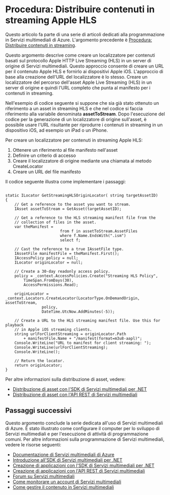 ﻿<properties 
	pageTitle="Come distribuire contenuti Apple HTTP Live Streaming (HLS) - Azure" 
	description="Informazioni su come creare un localizzatore per contenuti basati sul protocollo Apple HTTP Live Streaming (HLS) in un server di origine di Servizi multimediali. Negli esempi di codice, scritti in C#, viene usato l'SDK di Servizi multimediali per .NET." 
	services="media-services" 
	documentationCenter="" 
	authors="juliako" 
	manager="dwrede" 
	editor=""/>

<tags 
	ms.service="media-services" 
	ms.workload="media" 
	ms.tgt_pltfrm="na" 
	ms.devlang="na" 
	ms.topic="article" 
	ms.date="10/30/2014" 
	ms.author="juliako"/>





<h1>Procedura: Distribuire contenuti in streaming Apple HLS</h1>

Questo articolo fa parte di una serie di articoli dedicati alla programmazione in Servizi multimediali di Azure. L'argomento precedente è [Procedura: Distribuire contenuti in streaming](media-services-deliver-streaming-content.md).

Questo argomento descrive come creare un localizzatore per contenuti basati sul protocollo Apple HTTP Live Streaming (HLS) in un server di origine di Servizi multimediali. Questo approccio consente di creare un URL per il contenuto Apple HLS e fornirlo ai dispositivi Apple iOS. L'approccio di base alla creazione dell'URL del localizzatore è lo stesso. Creare un localizzatore del percorso dell'asset Apple Live Streaming (HLS) in un server di origine e quindi l'URL completo che punta al manifesto per i contenuti in streaming.

Nell'esempio di codice seguente si suppone che sia già stato ottenuto un riferimento a un asset in streaming HLS e che nel codice si faccia riferimento alla variabile denominata **assetToStream**. Dopo l'esecuzione del codice per la generazione di un localizzatore di origine sull'asset, è possibile usare l'URL risultante per riprodurre i contenuti in streaming in un dispositivo iOS, ad esempio un iPad o un iPhone.

Per creare un localizzatore per contenuti in streaming Apple HLS:

   1. Ottenere un riferimento al file manifesto nell'asset
   2. Definire un criterio di accesso
   3. Creare il localizzatore di origine mediante una chiamata al metodo CreateLocator
   4. Creare un URL del file manifesto

Il codice seguente illustra come implementare i passaggi:

<pre><code>
static ILocator GetStreamingHLSOriginLocator( string targetAssetID)
{
    // Get a reference to the asset you want to stream.
    IAsset assetToStream = GetAsset(targetAssetID);

    // Get a reference to the HLS streaming manifest file from the  
    // collection of files in the asset. 
    var theManifest =
                        from f in assetToStream.AssetFiles
                        where f.Name.EndsWith(".ism")
                        select f;

    // Cast the reference to a true IAssetFile type. 
    IAssetFile manifestFile = theManifest.First();
    IAccessPolicy policy = null;
    ILocator originLocator = null;

    // Create a 30-day readonly access policy. 
    policy = _context.AccessPolicies.Create("Streaming HLS Policy",
        TimeSpan.FromDays(30),
        AccessPermissions.Read);

    originLocator = _context.Locators.CreateLocator(LocatorType.OnDemandOrigin, assetToStream,
                policy,
                DateTime.UtcNow.AddMinutes(-5));

    // Create a URL to the HLS streaming manifest file. Use this for playback
    // in Apple iOS streaming clients.
    string urlForClientStreaming = originLocator.Path
        + manifestFile.Name + "/manifest(format=m3u8-aapl)";
    Console.WriteLine("URL to manifest for client streaming: ");
    Console.WriteLine(urlForClientStreaming);
    Console.WriteLine();

    // Return the locator. 
    return originLocator;
}
</code></pre>

Per altre informazioni sulla distribuzione di asset, vedere:
<ul>
<li><a href="http://msdn.microsoft.com/library/jj129575.aspx">Distribuzione di asset con l'SDK di Servizi multimediali per .NET</a></li>
<li><a href="http://msdn.microsoft.com/library/jj129578.aspx">Distribuzione di asset con l'API REST di Servizi multimediali</a></li>
</ul>

<h2>Passaggi successivi</h2>

Questo argomento conclude la serie dedicata all'uso di Servizi multimediali di Azure. È stato illustrato come configurare il computer per lo sviluppo di Servizi multimediali e per l'esecuzione di attività di programmazione comuni. Per altre informazioni sulla programmazione di Servizi multimediali, vedere le risorse seguenti:

-   [Documentazione di Servizi multimediali di Azure][]
-   [Introduzione all'SDK di Servizi multimediali per .NET][]
-   [Creazione di applicazioni con l'SDK di Servizi multimediali per .NET][]
-   [Creazione di applicazioni con l'API REST di Servizi multimediali][]
-   [Forum su Servizi multimediali][]
-	[Come monitorare un account di Servizi multimediali](media-services-monitor-services-account.md)
-	[Come gestire il contenuto in Servizi multimediali](media-services-manage-content.md)

[Documentazione di Servizi multimediali di Azure]: http://go.microsoft.com/fwlink/?linkid=245437
[Introduzione all'SDK di Servizi multimediali per .NET]: http://go.microsoft.com/fwlink/?linkid=252966
[Creazione di applicazioni con l'API REST di Servizi multimediali]: http://go.microsoft.com/fwlink/?linkid=252967
[Creazione di applicazioni con l'SDK di Servizi multimediali per .NET]: http://go.microsoft.com/fwlink/?linkid=247821
[Forum su Servizi multimediali]: http://social.msdn.microsoft.com/Forums/en-US/MediaServices/threads

<!--HONumber=45--> 
